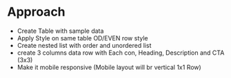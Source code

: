# Approach 
- Create Table with sample data
- Apply Style on same table OD/EVEN row style
- Create nested list with order and unordered list
- create 3 columns data row with Each con, Heading, Description and CTA (3x3)
- Make it mobile responsive (Mobile layout will br vertical 1x1 Row)